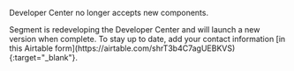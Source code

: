 <div class="premonition info"><div class="fa fa-info-circle"></div><div class="content"><p class="header">Developer Center no longer accepts new components.</p><p markdown=1>Segment is redeveloping the Developer Center and will launch a new version when complete. To stay up to date, add your contact information [in this Airtable form](https://airtable.com/shrT3b4C7agUEBKVS){:target="_blank"}.</p></div></div>